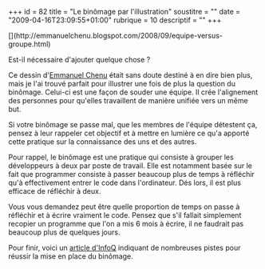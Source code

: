 +++
id = 82
title = "Le binômage par l'illustration"
soustitre = ""
date = "2009-04-16T23:09:55+01:00"
rubrique = 10
descriptif = ""
+++

<div class="chapo"></div>
[<img25|center>](http://emmanuelchenu.blogspot.com/2008/09/equipe-versus-groupe.html)

Est-il nécessaire d'ajouter quelque chose ?

Ce dessin d'[Emmanuel Chenu](http://emmanuelchenu.blogspot.com) était sans doute destiné à en dire bien plus, mais je l'ai trouvé parfait pour illustrer une fois de plus la question du binômage.
Celui-ci est une façon de souder une équipe. Il crée l'alignement des personnes pour qu'elles travaillent de manière unifiée vers un même but.

Si votre binômage se passe mal, que les membres de l'équipe détestent ça, pensez à leur rappeler cet objectif et à mettre en lumière ce qu'a apporté cette pratique sur la connaissance des uns et des autres.

Pour rappel, le binômage est une pratique qui consiste à grouper les développeurs à deux par poste de travail. Elle est notamment basée sur le fait que programmer consiste à passer beaucoup plus de temps à réfléchir qu'à effectivement entrer le code dans l'ordinateur. Dés lors, il est plus efficace de réfléchir à deux.

Vous vous demandez peut être quelle proportion de temps on passe à réfléchir et à écrire vraiment le code. Pensez que s'il fallait simplement recopier un programme que l'on a mis 6 mois à écrire, il ne faudrait pas beaucoup plus de quelques jours.

Pour finir, voici un [article d'InfoQ](http://www.infoq.com/articles/adopting-pair-programming) indiquant de nombreuses pistes pour réussir la mise en place du binômage.